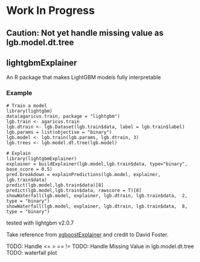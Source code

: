 # Work In Progress

## Caution: Not yet handle missing value as lgb.model.dt.tree

## lightgbmExplainer
An R package that makes LightGBM models fully interpretable

### Example 
```
# Train a model
library(lightgbm)
data(agaricus.train, package = "lightgbm")
lgb.train <- agaricus.train
lgb.dtrain <- lgb.Dataset(lgb.train$data, label = lgb.train$label)
lgb.params = list(objective = "binary")
lgb.model <- lgb.train(lgb.params, lgb.dtrain, 3)
lgb.trees <- lgb.model.dt.tree(lgb.model)

# Explain
library(lightgbmExplainer)
explainer = buildExplainer(lgb.model,lgb.train$data, type="binary", base_score = 0.5)
pred.breakdown = explainPredictions(lgb.model, explainer, lgb.train$data)
predict(lgb.model,lgb.train$data)[8]
predict(lgb.model,lgb.train$data, rawscore = T)[8]
showWaterfall(lgb.model, explainer, lgb.dtrain, lgb.train$data,  2, type = "binary")
showWaterfall(lgb.model, explainer, lgb.dtrain, lgb.train$data,  8, type = "binary")
```

tested with lightgbm v2.0.7

Take reference from [xgboostExplainer](https://github.com/AppliedDataSciencePartners/xgboostExplainer) and credit to David Foster.

TODO: Handle <= > == !=
TODO: Handle Missing Value in lgb.model.dt.tree
TODO: waterfall plot
